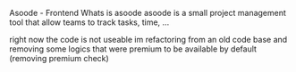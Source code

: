 Asoode - Frontend
Whats is asoode
asoode is a small project management tool that allow teams to track tasks, time, ...

right now the code is not useable im refactoring from an old code base and removing some logics that were premium to be available by default (removing premium check)
